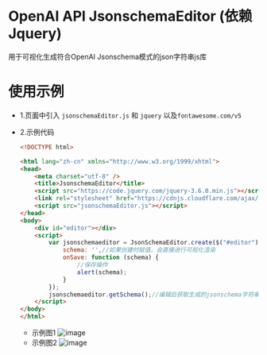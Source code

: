 # OpenAI API JsonschemaEditor (依赖Jquery)
用于可视化生成符合OpenAI Jsonschema模式的json字符串js库

# 使用示例
* 1.页面中引入 `jsonschemaEditor.js` 和 `jquery` 以及`fontawesome.com/v5`

* 2.示例代码
  ```html
  <!DOCTYPE html>
  
  <html lang="zh-cn" xmlns="http://www.w3.org/1999/xhtml">
  <head>
      <meta charset="utf-8" />
      <title>JsonschemaEditor</title>
      <script src="https://code.jquery.com/jquery-3.6.0.min.js"></script>
      <link rel="stylesheet" href="https://cdnjs.cloudflare.com/ajax/libs/font-awesome/5.15.3/css/all.min.css">
      <script src="jsonschemaEditor.js"></script>
  </head>
  <body>
      <div id="editor"></div>
      <script>
          var jsonschemaeditor = JsonSchemaEditor.create($("#editor"), {
              schema: '',//如果创建时赋值，会直接进行可视化渲染
              onSave: function (schema) {
                  //保存操作
                  alert(schema);
              }
          });
          jsonschemaeditor.getSchema();//编辑后获取生成的jsonschema字符串
      </script>
  </body>
  </html>
  ```
  * 示例图1
  ![image](https://github.com/user-attachments/assets/e0bd79b8-25ce-48e9-bbe7-184096d78016)
  * 示例图2
  ![image](https://github.com/user-attachments/assets/194f8d61-de62-45a3-8f92-b4a2b7c40f53)



